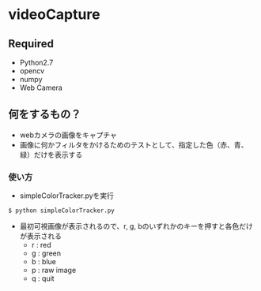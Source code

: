 # videoCapture

## Required
- Python2.7
- opencv
- numpy
- Web Camera

## 何をするもの？
- webカメラの画像をキャプチャ
- 画像に何かフィルタをかけるためのテストとして、指定した色（赤、青、緑）だけを表示する

### 使い方
- simpleColorTracker.pyを実行
```
$ python simpleColorTracker.py
```

- 最初可視画像が表示されるので、r, g, bのいずれかのキーを押すと各色だけが表示される
  - r : red
  - g : green
  - b : blue
  - p : raw image
  - q : quit
